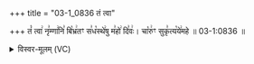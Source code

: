 +++
title = "03-1_0836 तं त्वा"

+++
तं꣡ त्वा꣢ नृ꣣म्णा꣢नि꣣ बि꣡भ्र꣢तꣳ स꣣ध꣡स्थे꣢षु म꣣हो꣢ दि꣣वः꣢। चा꣡रु꣢ꣳ सुकृ꣣त्य꣡ये꣢महे ॥ 03-1:0836 ॥

<details><summary>विस्वर-मूलम् (VC)</summary>

तं त्वा नृम्णानि बिभ्रतꣳ सधस्थेषु महो दिवः । चारुꣳ सुकृत्ययेमहे ॥८३६॥
</details>
